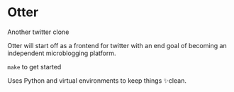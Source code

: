 # Otter
Another twitter clone

Otter will start off as a frontend for twitter with an end goal
of becoming an independent microblogging platform.

`make` to get started

Uses Python and virtual environments to keep things :sparkles:clean.
